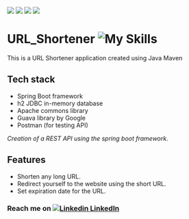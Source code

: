 <img src="https://img.shields.io/badge/Apache-D22128?style=for-the-badge&logo=Apache&logoColor=white"> <img src="https://img.shields.io/badge/apache_maven-C71A36?style=for-the-badge&logo=apachemaven&logoColor=white"> <img src="https://img.shields.io/badge/Spring_Boot-F2F4F9?style=for-the-badge&logo=spring-boot"> <img src="https://img.shields.io/badge/Postman-FF6C37?style=for-the-badge&logo=Postman&logoColor=white">


# URL_Shortener ![My Skills](https://skills.thijs.gg/icons?i=java&theme=light)

This is a URL Shortener application created using Java Maven


## Tech stack
- Spring Boot framework
- h2 JDBC in-memory database
- Apache commons library
- Guava library by Google
- Postman (for testing API)

_Creation of a REST API using the spring boot framework._


## Features
- Shorten any long URL.
- Redirect yourself to the website using the short URL.
- Set expiration date for the URL.


### Reach me on [![Linkedin](https://i.stack.imgur.com/gVE0j.png) LinkedIn](https://www.linkedin.com/in/devanshusharma10/)
